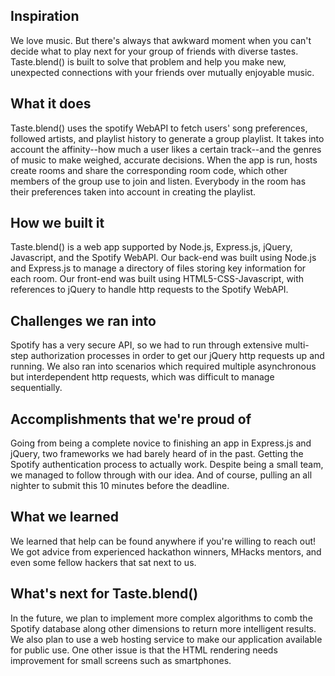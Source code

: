 ## Inspiration
We love music. But there's always that awkward moment when you can't decide what to play next for your group of friends with diverse tastes. Taste.blend() is built to solve that problem and help you make new, unexpected connections with your friends over mutually enjoyable music.

## What it does
Taste.blend() uses the spotify WebAPI to fetch users' song preferences, followed artists, and playlist history to generate a group playlist. It takes into account the affinity--how much a user likes a certain track--and the genres of music to make weighed, accurate decisions. When the app is run, hosts create rooms and share the corresponding room code, which other members of the group use to join and listen. Everybody in the room has their preferences taken into account in creating the playlist.

## How we built it
Taste.blend() is a web app supported by Node.js, Express.js, jQuery, Javascript, and the Spotify WebAPI.
Our back-end was built using Node.js and Express.js to manage a directory of files storing key information for each room. Our front-end was built using HTML5-CSS-Javascript, with references to jQuery to handle http requests to the Spotify WebAPI.

## Challenges we ran into
Spotify has a very secure API, so we had to run through extensive multi-step authorization processes in order to get our jQuery http requests up and running. We also ran into scenarios which required multiple asynchronous but interdependent http requests, which was difficult to manage sequentially.

## Accomplishments that we're proud of
Going from being a complete novice to finishing an app in Express.js and jQuery, two frameworks we had barely heard of in the past.
Getting the Spotify authentication process to actually work.
Despite being a small team, we managed to follow through with our idea.
And of course, pulling an all nighter to submit this 10 minutes before the deadline.

## What we learned
We learned that help can be found anywhere if you're willing to reach out! We got advice from experienced hackathon winners, MHacks mentors, and even some fellow hackers that sat next to us.

## What's next for Taste.blend()
In the future, we plan to implement more complex algorithms to comb the Spotify database along other dimensions to return more intelligent results. We also plan to use a web hosting service to make our application available for public use. One other issue is that the HTML rendering needs improvement for small screens such as smartphones.
